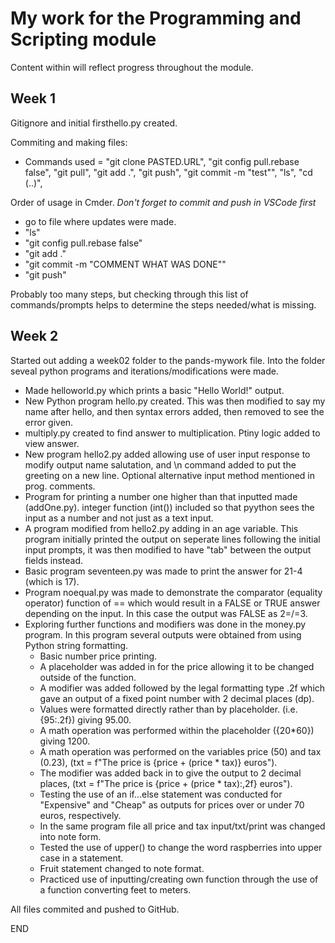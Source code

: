 # My work for the Programming and Scripting module
Content within will reflect progress throughout the module.

## Week 1

Gitignore and initial firsthello.py created.

Commiting and making files:
- Commands used = "git clone PASTED.URL", "git config pull.rebase false", "git pull", "git add .", "git push", "git commit -m "test"", "ls", "cd (..)", 

Order of usage in Cmder. *Don't forget to commit and push in VSCode first*
 - go to file where updates were made.
 - "ls"
 - "git config pull.rebase false"
 - "git add ."
 - "git commit -m "COMMENT WHAT WAS DONE""
 - "git push"

 Probably too many steps, but checking through this list of commands/prompts helps to determine the steps needed/what is missing.


## Week 2

Started out adding a week02 folder to the pands-mywork file. Into the folder seveal python programs and iterations/modifications were made.

 - Made helloworld.py which prints a basic "Hello World!" output.
 - New Python program hello.py created. This was then modified to say my name after hello, and then syntax errors added, then removed to see the error given.
 - multiply.py created to find answer to multiplication. Ptiny logic added to view answer.
 - New program hello2.py added allowing use of user input response to modify output name salutation, and \n command added to put the greeting on a new line. Optional alternative input method mentioned in prog. comments.
 - Program for printing a number one higher than that inputted made (addOne.py). integer function (int()) included so that pyython sees the input as a number and not just as a text input.
 - A program modified from hello2.py adding in an age variable. This program initially printed the output on seperate lines following the initial input prompts, it was then modified to have "tab" between the output fields instead.
 - Basic program seventeen.py was made to print the answer for 21-4 (which is 17).
 - Program noequal.py was made to demonstrate the comparator (equality operator) function of == which would result in a FALSE or TRUE answer depending on the input. In this case the output was FALSE as 2=/=3.
- Exploring further functions and modifiers was done in the money.py program. In this program several outputs were obtained from using Python string formatting.
    - Basic number price printing.
    - A placeholder was added in for the price allowing it to be changed outside of the function.
    - A modifier was added followed by the legal formatting type .2f which gave an output of a fixed point number with 2 decimal places (dp).
    - Values were formatted directly rather than by placeholder. (i.e. {95:.2f}) giving 95.00.
    - A math operation was performed within the placeholder ({20*60}) giving 1200.
    - A math operation was performed on the variables price (50) and tax (0.23), (txt = f"The price is {price + (price * tax)} euros").
    - The modifier was added back in to give the output to 2 decimal places, (txt = f"The price is {price + (price * tax):,2f} euros").
    - Testing the use of an if...else statement was conducted for "Expensive" and "Cheap" as outputs for prices over or under 70 euros, respectively.
    - In the same program file all price and tax input/txt/print was changed into note form.
    - Tested the use of upper() to change the word raspberries into upper case in a statement.
    - Fruit statement changed to note format.
    - Practiced use of inputting/creating own function through the use of a function converting feet to meters.

All files commited and pushed to GitHub.

END